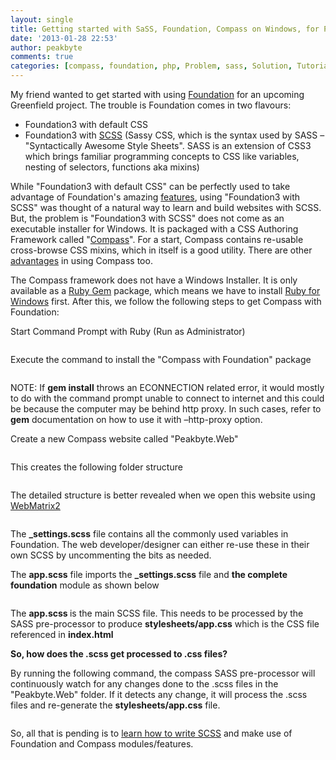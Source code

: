 ```yaml
---
layout: single
title: Getting started with SaSS, Foundation, Compass on Windows, for PHP web application development
date: '2013-01-28 22:53'
author: peakbyte
comments: true
categories: [compass, foundation, php, Problem, sass, Solution, Tutorial, webmatrix, windows]
---
```

My friend wanted to get started with using <a href="http://foundation.zurb.com/">Foundation</a> for an upcoming Greenfield project. The trouble is Foundation comes in two flavours:
<ul>
	<li>Foundation3 with default CSS</li>
	<li>Foundation3 with <a href="http://sass-lang.com/">SCSS</a> (Sassy CSS, which is the syntax used by SASS – "Syntactically Awesome Style Sheets". SASS is an extension of CSS3 which brings familiar programming concepts to CSS like variables, nesting of selectors, functions aka mixins)</li>
</ul>
While "Foundation3 with default CSS" can be perfectly used to take advantage of Foundation's amazing <a href="http://foundation.zurb.com/grid.php">features</a>, using "Foundation3 with SCSS" was thought of a natural way to learn and build websites with SCSS. But, the problem is "Foundation3 with SCSS" does not come as an executable installer for Windows. It is packaged with a CSS Authoring Framework called "<a href="http://compass-style.org/">Compass</a>". For a start, Compass contains re-usable cross-browse CSS mixins, which in itself is a good utility. There are other <a href="http://compass-style.org/reference/compass/">advantages</a> in using Compass too.

The Compass framework does not have a Windows Installer. It is only available as a <a href="http://en.wikipedia.org/wiki/RubyGems">Ruby Gem</a> package, which means we have to install <a href="http://rubyinstaller.org/">Ruby for Windows</a> first. After this, we follow the following steps to get Compass with Foundation:

Start Command Prompt with Ruby (Run as Administrator)

<img alt="" src="http://peakbyte.files.wordpress.com/2013/01/012813_2257_gettingstar1.png" />

Execute the command to install the "Compass with Foundation" package

<img alt="" src="http://peakbyte.files.wordpress.com/2013/01/012813_2257_gettingstar2.png" />

NOTE: If <strong>gem install</strong> throws an ECONNECTION related error, it would mostly to do with the command prompt unable to connect to internet and this could be because the computer may be behind http proxy. In such cases, refer to <strong>gem</strong> documentation on how to use it with –http-proxy option.

Create a new Compass website called "Peakbyte.Web"

<img alt="" src="http://peakbyte.files.wordpress.com/2013/01/012813_2257_gettingstar3.png" />

This creates the following folder structure

<img alt="" src="http://peakbyte.files.wordpress.com/2013/01/012813_2257_gettingstar4.png" />

The detailed structure is better revealed when we open this website using <a href="http://www.microsoft.com/web/webmatrix/">WebMatrix2</a>

<img alt="" src="http://peakbyte.files.wordpress.com/2013/01/012813_2257_gettingstar5.png" />

The <strong>_settings.scss</strong> file contains all the commonly used variables in Foundation. The web developer/designer can either re-use these in their own SCSS by uncommenting the bits as needed.

The <strong>app.scss</strong> file imports the <strong>_settings.scss</strong> file and <strong>the complete foundation</strong> module as shown below

<img alt="" src="http://peakbyte.files.wordpress.com/2013/01/012813_2257_gettingstar6.png" />

The <strong>app.scss </strong>is the main SCSS file. This needs to be processed by the SASS pre-processor to produce <strong>stylesheets/app.css</strong> which is the CSS file referenced in <strong>index.html
</strong>

<strong>So, how does the .scss get processed to .css files? </strong>

By running the following command, the compass SASS pre-processor will continuously watch for any changes done to the .scss files in the "Peakbyte.Web" folder. If it detects any change, it will process the .scss files and re-generate the <strong>stylesheets/app.css</strong> file.

<img alt="" src="http://peakbyte.files.wordpress.com/2013/01/012813_2257_gettingstar7.png" /><strong>
</strong>

So, all that is pending is to <a href="http://pluralsight.com/courses/better-css">learn how to write SCSS</a> and make use of Foundation and Compass modules/features.

<strong>
</strong>
